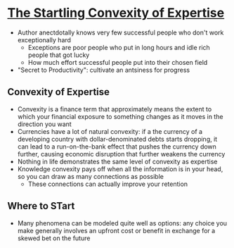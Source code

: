 # [The Startling Convexity of Expertise](https://www.`/archive/the-startling-convexity-of-expertise-5058e90a6c19/?ref=search)
* Author anectdotally knows very few successful people who don't work exceptionally hard
  * Exceptions are poor people who put in long hours and idle rich people that got lucky
  * How much effort successful people put into their chosen field
* "Secret to Productivity": cultivate an antsiness for progress

## Convexity of Expertise
* Convexity is a finance term that approximately means the extent to which your financial exposure to something changes as it moves in the direction you want
* Currencies have a lot of natural convexity: if a the currency of a developing country with dollar-denominated debts starts dropping, it can lead to a run-on-the-bank effect that pushes the currency down further, causing economic disruption that further weakens the currency
* Nothing in life demonstrates the same level of convexity as expertise
* Knowledge convexity pays off when all the information is in your head, so you can draw as many connections as possible
  * These connections can actually improve your retention

## Where to STart
* Many phenomena can be modeled quite well as options: any choice you make generally involves an upfront cost or benefit in exchange for a skewed bet on the future

